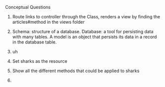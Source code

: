 Conceptual Questions

1. Route links to controller through the Class, renders a view by finding the articles#method in the views folder

2. Schema: structure of a database. Database: a tool for persisting data with many tables. A model is an object that persists its data in a record in the database table.

3. uh

4. Set sharks as the resource
5. Show all the different methods that could be applied to sharks
6. 